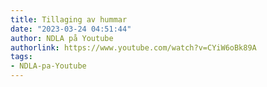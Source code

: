 ```yaml
---
title: Tillaging av hummar
date: "2023-03-24 04:51:44"
author: NDLA på Youtube
authorlink: https://www.youtube.com/watch?v=CYiW6oBk89A
tags:
- NDLA-pa-Youtube
---
```

